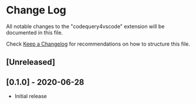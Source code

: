 # Change Log

All notable changes to the "codequery4vscode" extension will be documented in this file.

Check [Keep a Changelog](http://keepachangelog.com/) for recommendations on how to structure this file.

## [Unreleased]

## [0.1.0] - 2020-06-28
- Initial release
